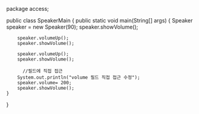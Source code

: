 package access;

public class SpeakerMain {
public static void main(String[] args) {
Speaker speaker = new Speaker(90);
speaker.showVolume();

        speaker.volumeUp();
        speaker.showVolume();

        speaker.volumeUp();
        speaker.showVolume();

          //필드에 직접 접근
        System.out.println("volume 필드 직접 접근 수정");
        speaker.volume= 200;
        speaker.showVolume();
    }

}
